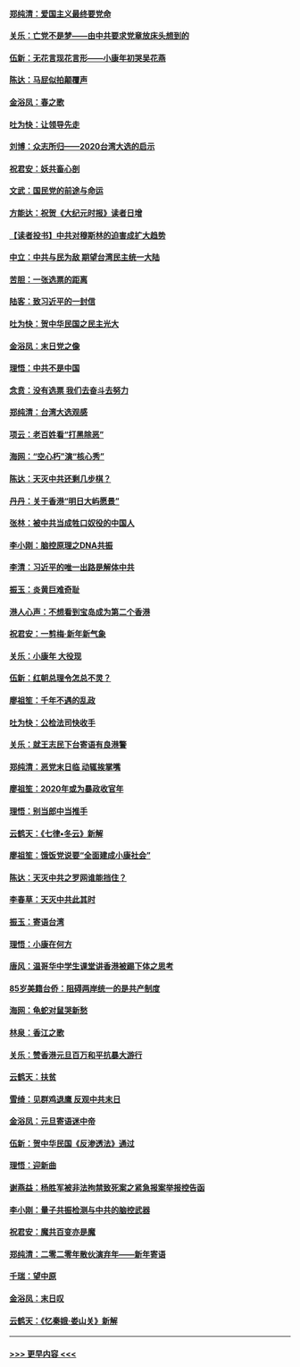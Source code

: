 #### [郑纯清：爱国主义最终要党命](../pages/nsc993/n11802197.md?t=01190902) 
#### [关乐：亡党不是梦——由中共要求党章放床头想到的](../pages/nsc993/n11802156.md?t=01190902) 
#### [伍新：无花言现花言形——小康年初哭吴花燕](../pages/nsc993/n11800044.md?t=01190902) 
#### [陈达：马屁似拍颠覆声](../pages/nsc993/n11800010.md?t=01190902) 
#### [金浴凤：春之歌](../pages/nsc993/n11797687.md?t=01190902) 
#### [吐为快：让领导先走](../pages/nsc993/n11797512.md?t=01190902) 
#### [刘博：众志所归——2020台湾大选的启示](../pages/nsc993/n11796878.md?t=01190902) 
#### [祝君安：妖共畜心剖](../pages/nsc993/n11794273.md?t=01190902) 
#### [文武：国民党的前途与命运](../pages/nsc993/n11794198.md?t=01190902) 
#### [方能达：祝贺《大纪元时报》读者日增](../pages/nsc993/n11793807.md?t=01190902) 
#### [【读者投书】中共对穆斯林的迫害成扩大趋势](../pages/nsc993/n11791371.md?t=01190902) 
#### [中立：中共与民为敌 期望台湾民主统一大陆](../pages/nsc993/n11790392.md?t=01190902) 
#### [苦胆：一张选票的距离](../pages/nsc993/n11788914.md?t=01190902) 
#### [陆客：致习近平的一封信](../pages/nsc993/n11788867.md?t=01190902) 
#### [吐为快：贺中华民国之民主光大](../pages/nsc993/n11788618.md?t=01190902) 
#### [金浴凤：末日党之像](../pages/nsc993/n11787475.md?t=01190902) 
#### [理悟：中共不是中国](../pages/nsc993/n11787463.md?t=01190902) 
#### [念贲：没有选票  我们去奋斗去努力](../pages/nsc993/n11787398.md?t=01190902) 
#### [郑纯清：台湾大选观感](../pages/nsc993/n11786210.md?t=01190902) 
#### [项云：老百姓看“打黑除恶”](../pages/nsc993/n11785398.md?t=01190902) 
#### [海网：“空心朽”演“核心秀”](../pages/nsc993/n11783874.md?t=01190902) 
#### [陈达：天灭中共还剩几步棋？](../pages/nsc993/n11783719.md?t=01190902) 
#### [丹丹：关于香港“明日大屿愿景”](../pages/nsc993/n11783273.md?t=01190902) 
#### [张林：被中共当成牲口奴役的中国人](../pages/nsc993/n11782397.md?t=01190902) 
#### [李小刚：脑控原理之DNA共振](../pages/nsc993/n11780962.md?t=01190902) 
#### [李清：习近平的唯一出路是解体中共](../pages/nsc993/n11780866.md?t=01190902) 
#### [振玉：炎黄巨难奇耻](../pages/nsc993/n11779632.md?t=01190902) 
#### [港人心声：不想看到宝岛成为第二个香港](../pages/nsc993/n11778817.md?t=01190902) 
#### [祝君安：一剪梅‧新年新气象](../pages/nsc993/n11776340.md?t=01190902) 
#### [关乐：小康年 大役现](../pages/nsc993/n11774213.md?t=01190902) 
#### [伍新：红朝总理令怎总不灵？](../pages/nsc993/n11770813.md?t=01190902) 
#### [廖祖笙：千年不遇的乱政](../pages/nsc993/n11770373.md?t=01190902) 
#### [吐为快：公检法司快收手](../pages/nsc993/n11770359.md?t=01190902) 
#### [关乐：就王志民下台寄语有良港警](../pages/nsc993/n11769903.md?t=01190902) 
#### [郑纯清：恶党末日临 动辄挨掌嘴](../pages/nsc993/n11769356.md?t=01190902) 
#### [廖祖笙：2020年或为暴政收官年](../pages/nsc993/n11768216.md?t=01190902) 
#### [理悟：别当郎中当推手](../pages/nsc993/n11768243.md?t=01190902) 
#### [云鹤天：《七律▪冬云》新解](../pages/nsc993/n11768204.md?t=01190902) 
#### [廖祖笙：饿饭党说要“全面建成小康社会”](../pages/nsc993/n11767482.md?t=01190902) 
#### [陈达：天灭中共之罗网谁能挡住？](../pages/nsc993/n11767465.md?t=01190902) 
#### [李春草：天灭中共此其时](../pages/nsc993/n11767452.md?t=01190902) 
#### [振玉：寄语台湾](../pages/nsc993/n11767432.md?t=01190902) 
#### [理悟：小康在何方](../pages/nsc993/n11767394.md?t=01190902) 
#### [唐风：温哥华中学生课堂讲香港被踢下体之思考](../pages/nsc993/n11766848.md?t=01190902) 
#### [85岁美籍台侨：阻碍两岸统一的是共产制度](../pages/nsc993/n11765043.md?t=01190902) 
#### [海网：龟蛇对鼠哭新愁](../pages/nsc993/n11764895.md?t=01190902) 
#### [林泉：香江之歌](../pages/nsc993/n11764415.md?t=01190902) 
#### [关乐：赞香港元旦百万和平抗暴大游行](../pages/nsc993/n11764382.md?t=01190902) 
#### [云鹤天：扶贫](../pages/nsc993/n11764245.md?t=01190902) 
#### [雪绮：见群鸡退鹰  反观中共末日](../pages/nsc993/n11762112.md?t=01190902) 
#### [金浴凤：元旦寄语迷中帝](../pages/nsc993/n11761788.md?t=01190902) 
#### [伍新：贺中华民国《反渗透法》通过](../pages/nsc993/n11761994.md?t=01190902) 
#### [理悟：迎新曲](../pages/nsc993/n11761152.md?t=01190902) 
#### [谢燕益：杨胜军被非法拘禁致死案之紧急报案举报控告函](../pages/nsc993/n11756134.md?t=01190902) 
#### [李小刚：量子共振检测与中共的脑控武器](../pages/nsc993/n11754518.md?t=01190902) 
#### [祝君安：魔共百变亦是魔](../pages/nsc993/n11754469.md?t=01190902) 
#### [郑纯清：二零二零年散伙演弃年——新年寄语](../pages/nsc993/n11754195.md?t=01190902) 
#### [千瑞：望中原](../pages/nsc993/n11754159.md?t=01190902) 
#### [金浴凤：末日叹](../pages/nsc993/n11752359.md?t=01190902) 
#### [云鹤天：《忆秦娥‧娄山关》新解](../pages/nsc993/n11752348.md?t=01190902) 

----
#### [ >>> 更早内容 <<< ](../indexes/nsc993-earlier.md)
